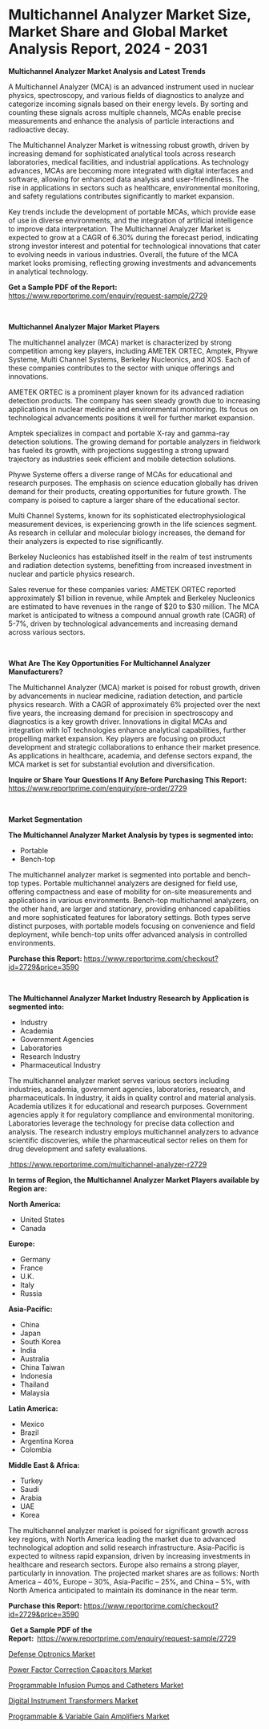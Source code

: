 <p><h1>Multichannel Analyzer Market Size, Market Share and Global Market Analysis Report, 2024 - 2031</h1></p><p><strong>Multichannel Analyzer Market Analysis and Latest Trends</strong></p>
<p><p>A Multichannel Analyzer (MCA) is an advanced instrument used in nuclear physics, spectroscopy, and various fields of diagnostics to analyze and categorize incoming signals based on their energy levels. By sorting and counting these signals across multiple channels, MCAs enable precise measurements and enhance the analysis of particle interactions and radioactive decay.</p><p>The Multichannel Analyzer Market is witnessing robust growth, driven by increasing demand for sophisticated analytical tools across research laboratories, medical facilities, and industrial applications. As technology advances, MCAs are becoming more integrated with digital interfaces and software, allowing for enhanced data analysis and user-friendliness. The rise in applications in sectors such as healthcare, environmental monitoring, and safety regulations contributes significantly to market expansion.</p><p>Key trends include the development of portable MCAs, which provide ease of use in diverse environments, and the integration of artificial intelligence to improve data interpretation. The Multichannel Analyzer Market is expected to grow at a CAGR of 6.30% during the forecast period, indicating strong investor interest and potential for technological innovations that cater to evolving needs in various industries. Overall, the future of the MCA market looks promising, reflecting growing investments and advancements in analytical technology.</p></p>
<p><strong>Get a Sample PDF of the Report:&nbsp;</strong> <a href="https://www.reportprime.com/enquiry/request-sample/2729">https://www.reportprime.com/enquiry/request-sample/2729</a></p>
<p>&nbsp;</p>
<p><strong>Multichannel Analyzer Major Market Players</strong></p>
<p><p>The multichannel analyzer (MCA) market is characterized by strong competition among key players, including AMETEK ORTEC, Amptek, Phywe Systeme, Multi Channel Systems, Berkeley Nucleonics, and XOS. Each of these companies contributes to the sector with unique offerings and innovations.</p><p>AMETEK ORTEC is a prominent player known for its advanced radiation detection products. The company has seen steady growth due to increasing applications in nuclear medicine and environmental monitoring. Its focus on technological advancements positions it well for further market expansion.</p><p>Amptek specializes in compact and portable X-ray and gamma-ray detection solutions. The growing demand for portable analyzers in fieldwork has fueled its growth, with projections suggesting a strong upward trajectory as industries seek efficient and mobile detection solutions.</p><p>Phywe Systeme offers a diverse range of MCAs for educational and research purposes. The emphasis on science education globally has driven demand for their products, creating opportunities for future growth. The company is poised to capture a larger share of the educational sector.</p><p>Multi Channel Systems, known for its sophisticated electrophysiological measurement devices, is experiencing growth in the life sciences segment. As research in cellular and molecular biology increases, the demand for their analyzers is expected to rise significantly.</p><p>Berkeley Nucleonics has established itself in the realm of test instruments and radiation detection systems, benefitting from increased investment in nuclear and particle physics research.</p><p>Sales revenue for these companies varies: AMETEK ORTEC reported approximately $1 billion in revenue, while Amptek and Berkeley Nucleonics are estimated to have revenues in the range of $20 to $30 million. The MCA market is anticipated to witness a compound annual growth rate (CAGR) of 5-7%, driven by technological advancements and increasing demand across various sectors.</p></p>
<p>&nbsp;</p>
<p><strong>What Are The Key Opportunities For Multichannel Analyzer Manufacturers?</strong></p>
<p><p>The Multichannel Analyzer (MCA) market is poised for robust growth, driven by advancements in nuclear medicine, radiation detection, and particle physics research. With a CAGR of approximately 6% projected over the next five years, the increasing demand for precision in spectroscopy and diagnostics is a key growth driver. Innovations in digital MCAs and integration with IoT technologies enhance analytical capabilities, further propelling market expansion. Key players are focusing on product development and strategic collaborations to enhance their market presence. As applications in healthcare, academia, and defense sectors expand, the MCA market is set for substantial evolution and diversification.</p></p>
<p><strong>Inquire or Share Your Questions If Any Before Purchasing This Report:</strong> <a href="https://www.reportprime.com/enquiry/pre-order/2729">https://www.reportprime.com/enquiry/pre-order/2729</a></p>
<p>&nbsp;</p>
<p><strong>Market Segmentation</strong></p>
<p><strong>The Multichannel Analyzer Market Analysis by types is segmented into:</strong></p>
<p><ul><li>Portable</li><li>Bench-top</li></ul></p>
<p><p>The multichannel analyzer market is segmented into portable and bench-top types. Portable multichannel analyzers are designed for field use, offering compactness and ease of mobility for on-site measurements and applications in various environments. Bench-top multichannel analyzers, on the other hand, are larger and stationary, providing enhanced capabilities and more sophisticated features for laboratory settings. Both types serve distinct purposes, with portable models focusing on convenience and field deployment, while bench-top units offer advanced analysis in controlled environments.</p></p>
<p><strong>Purchase this Report:&nbsp;</strong><a href="https://www.reportprime.com/checkout?id=2729&price=3590">https://www.reportprime.com/checkout?id=2729&price=3590</a></p>
<p>&nbsp;</p>
<p><strong>The Multichannel Analyzer Market Industry Research by Application is segmented into:</strong></p>
<p><ul><li>Industry</li><li>Academia</li><li>Government Agencies</li><li>Laboratories</li><li>Research Industry</li><li>Pharmaceutical Industry</li></ul></p>
<p><p>The multichannel analyzer market serves various sectors including industries, academia, government agencies, laboratories, research, and pharmaceuticals. In industry, it aids in quality control and material analysis. Academia utilizes it for educational and research purposes. Government agencies apply it for regulatory compliance and environmental monitoring. Laboratories leverage the technology for precise data collection and analysis. The research industry employs multichannel analyzers to advance scientific discoveries, while the pharmaceutical sector relies on them for drug development and safety evaluations.</p></p>
<p><a href="https://www.reportprime.com/multichannel-analyzer-r2729">&nbsp;https://www.reportprime.com/multichannel-analyzer-r2729</a></p>
<p><strong>In terms of Region, the Multichannel Analyzer Market Players available by Region are:</strong></p>
<p>
    <p> <strong> North America: </strong>
        <ul>
            <li>United States</li>
            <li>Canada</li>
        </ul>
        </p> 
    <p> <strong> Europe: </strong>
        <ul>
            <li>Germany</li>
            <li>France</li>
            <li>U.K.</li>
            <li>Italy</li>
            <li>Russia</li>
        </ul>
        </p> 
    <p> <strong> Asia-Pacific: </strong>
        <ul>
            <li>China</li>
            <li>Japan</li>
            <li>South Korea</li>
            <li>India</li>
            <li>Australia</li>
            <li>China Taiwan</li>
            <li>Indonesia</li>
            <li>Thailand</li>
            <li>Malaysia</li>
        </ul>
        </p> 
    <p> <strong> Latin America: </strong>
        <ul>
            <li>Mexico</li>
            <li>Brazil</li>
            <li>Argentina Korea</li>
            <li>Colombia</li>
        </ul>
        </p> 
    <p> <strong> Middle East & Africa: </strong>
        <ul>
            <li>Turkey</li>
            <li>Saudi</li>
            <li>Arabia</li>
            <li>UAE</li>
            <li>Korea</li>
        </ul>
    </p>
    </p>
<p><p>The multichannel analyzer market is poised for significant growth across key regions, with North America leading the market due to advanced technological adoption and solid research infrastructure. Asia-Pacific is expected to witness rapid expansion, driven by increasing investments in healthcare and research sectors. Europe also remains a strong player, particularly in innovation. The projected market shares are as follows: North America – 40%, Europe – 30%, Asia-Pacific – 25%, and China – 5%, with North America anticipated to maintain its dominance in the near term.</p></p>
<p><strong>Purchase this Report: </strong><a href="https://www.reportprime.com/checkout?id=2729&price=3590">https://www.reportprime.com/checkout?id=2729&price=3590</a></p>
<p>&nbsp;<strong>Get a Sample PDF of the Report:&nbsp;&nbsp;</strong><a href="https://www.reportprime.com/enquiry/request-sample/2729">https://www.reportprime.com/enquiry/request-sample/2729</a></p>
<p><strong></strong></p>
<p><p><a href="https://www.linkedin.com/pulse/defense-optronics-market-research-report-exploring-size-revenue-r6v3e?trackingId=GqCeHG8bQPaajhymtlqE7A%3D%3D">Defense Optronics Market</a></p><p><a href="https://github.com/mharielmesa/Market-Research-Report-List-4/blob/main/power-factor-correction-capacitors-market.md">Power Factor Correction Capacitors Market</a></p><p><a href="https://issuu.com/reportprime-2/docs/programmable-infusion-pumps-and-cat_6d5182af24fd30">Programmable Infusion Pumps and Catheters Market</a></p><p><a href="https://www.linkedin.com/pulse/how-regional-global-trends-shaping-digital-instrument-transformers-qgh3e?trackingId=Vn6piMOIQL2exTO8y1soFw%3D%3D">Digital Instrument Transformers Market</a></p><p><a href="https://issuu.com/reportprime-2/docs/programmable-variable-gain-amplifie_7ff50fd1e8bf42">Programmable & Variable Gain Amplifiers Market</a></p></p>